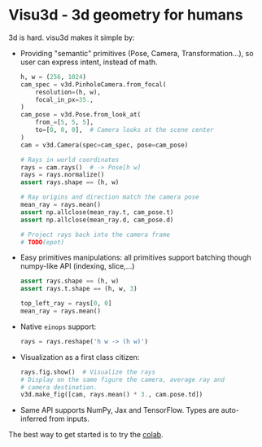 # Visu3d - 3d geometry for humans

3d is hard. visu3d makes it simple by:

*   Providing "semantic" primitives (Pose, Camera, Transformation...), so user
    can express intent, instead of math.

    ```python
    h, w = (256, 1024)
    cam_spec = v3d.PinholeCamera.from_focal(
        resolution=(h, w),
        focal_in_px=35.,
    )
    cam_pose = v3d.Pose.from_look_at(
        from_=[5, 5, 5],
        to=[0, 0, 0],  # Camera looks at the scene center
    )
    cam = v3d.Camera(spec=cam_spec, pose=cam_pose)

    # Rays in world coordinates
    rays = cam.rays()  # -> Pose[h w]
    rays = rays.normalize()
    assert rays.shape == (h, w)

    # Ray origins and direction match the camera pose
    mean_ray = rays.mean()
    assert np.allclose(mean_ray.t, cam_pose.t)
    assert np.allclose(mean_ray.d, cam_pose.d)

    # Project rays back into the camera frame
    # TODO(epot)
    ```

*   Easy primitives manipulations: all primitives support batching though
    numpy-like API (indexing, slice,...)

    ```python
    assert rays.shape == (h, w)
    assert rays.t.shape == (h, w, 3)

    top_left_ray = rays[0, 0]
    mean_ray = rays.mean()
    ```

*   Native `einops` support:

    ```python
    rays = rays.reshape('h w -> (h w)')
    ```

*   Visualization as a first class citizen:

    ```python
    rays.fig.show()  # Visualize the rays
    # Display on the same figure the camera, average ray and
    # camera destination.
    v3d.make_fig([cam, rays.mean() * 3., cam.pose.td])
    ```

*   Same API supports NumPy, Jax and TensorFlow. Types are auto-inferred from
    inputs.

The best way to get started is to try the [colab](intro.ipynb).
